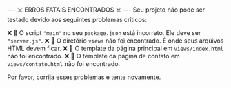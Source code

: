
--- ☠️ ERROS FATAIS ENCONTRADOS ☠️ ---
Seu projeto não pode ser testado devido aos seguintes problemas críticos:

❌ 🎯 O script `"main"` no seu `package.json` está incorreto. Ele deve ser `"server.js"`.
❌ 📁 O diretório `views` não foi encontrado. É onde seus arquivos HTML devem ficar.
❌ 📄 O template da página principal em `views/index.html` não foi encontrado.
❌ 📄 O template da página de contato em `views/contato.html` não foi encontrado.

Por favor, corrija esses problemas e tente novamente.